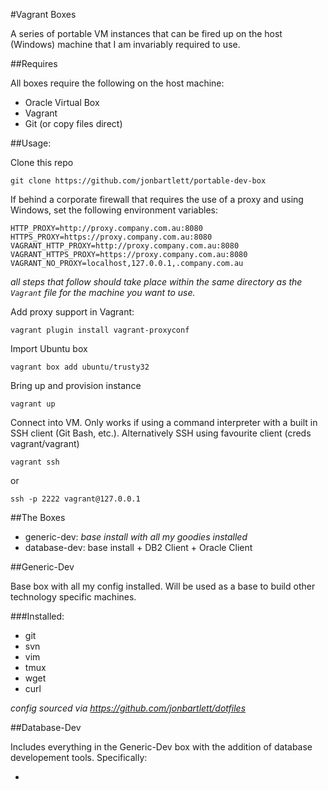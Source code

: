 #Vagrant Boxes

A series of portable VM instances that can be fired up on the host (Windows) machine that I am invariably required to use.

##Requires

All boxes require the following on the host machine:

- Oracle Virtual Box
- Vagrant
- Git (or copy files direct)

##Usage:

Clone this repo

```git clone https://github.com/jonbartlett/portable-dev-box```

If behind a corporate firewall that requires the use of a proxy and using Windows, set the following environment variables:

```
HTTP_PROXY=http://proxy.company.com.au:8080
HTTPS_PROXY=https://proxy.company.com.au:8080
VAGRANT_HTTP_PROXY=http://proxy.company.com.au:8080
VAGRANT_HTTPS_PROXY=https://proxy.company.com.au:8080
VAGRANT_NO_PROXY=localhost,127.0.0.1,.company.com.au
```

*all steps that follow should take place within the same directory as the ```Vagrant``` file for the machine you want to use.*

Add proxy support in Vagrant:

```vagrant plugin install vagrant-proxyconf```

Import Ubuntu box

```vagrant box add ubuntu/trusty32```

Bring up and provision instance

```vagrant up```

Connect into VM. Only works if using a command interpreter with a built in SSH client (Git Bash, etc.). Alternatively SSH using favourite client (creds vagrant/vagrant)

```vagrant ssh```

or

```ssh -p 2222 vagrant@127.0.0.1```


##The Boxes
- generic-dev: *base install with all my goodies installed*
- database-dev: base install + DB2 Client + Oracle Client

##Generic-Dev

Base box with all my config installed. Will be used as a base to build other technology specific machines.

###Installed:
- git
- svn
- vim
- tmux
- wget
- curl

*config sourced via https://github.com/jonbartlett/dotfiles*

##Database-Dev

Includes everything in the Generic-Dev box with the addition of database developement tools. Specifically:

* 
